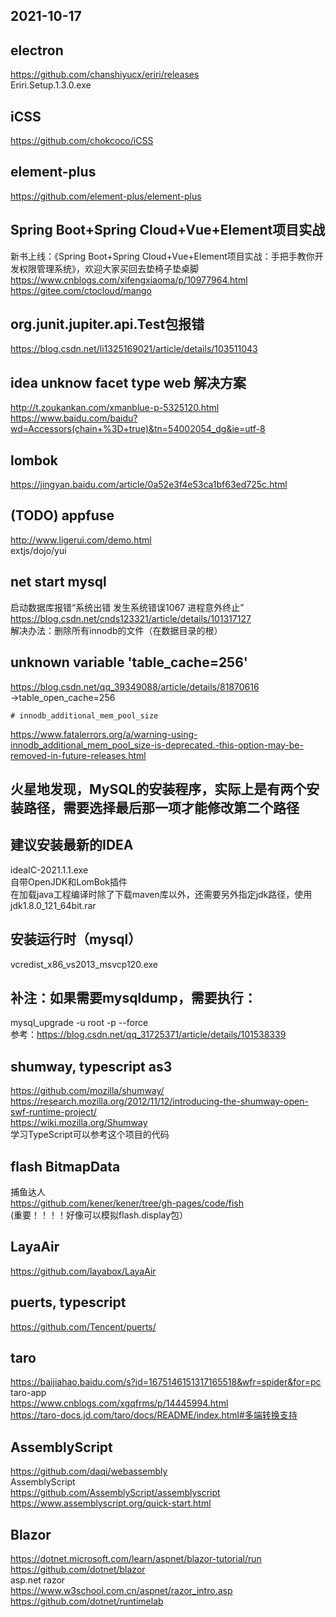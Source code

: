 ## 2021-10-17  

## electron   
https://github.com/chanshiyucx/eriri/releases  
Eriri.Setup.1.3.0.exe  

## iCSS  
https://github.com/chokcoco/iCSS  

## element-plus  
https://github.com/element-plus/element-plus   

## Spring Boot+Spring Cloud+Vue+Element项目实战  
新书上线：《Spring Boot+Spring Cloud+Vue+Element项目实战：手把手教你开发权限管理系统》，欢迎大家买回去垫椅子垫桌脚  
https://www.cnblogs.com/xifengxiaoma/p/10977964.html  
https://gitee.com/ctocloud/mango  

## org.junit.jupiter.api.Test包报错  
https://blog.csdn.net/li1325169021/article/details/103511043  

## idea unknow facet type web 解决方案  
http://t.zoukankan.com/xmanblue-p-5325120.html  
https://www.baidu.com/baidu?wd=Accessors(chain+%3D+true)&tn=54002054_dg&ie=utf-8  

## lombok  
https://jingyan.baidu.com/article/0a52e3f4e53ca1bf63ed725c.html  

## (TODO) appfuse  
http://www.ligerui.com/demo.html  
extjs/dojo/yui  

## net start mysql  
启动数据库报错“系统出错 发生系统错误1067 进程意外终止”  
https://blog.csdn.net/cnds123321/article/details/101317127  
解决办法：删除所有innodb的文件（在数据目录的根）  

## unknown variable 'table_cache=256'  
https://blog.csdn.net/qq_39349088/article/details/81870616  
->table_open_cache=256  
```
# innodb_additional_mem_pool_size  
```
https://www.fatalerrors.org/a/warning-using-innodb_additional_mem_pool_size-is-deprecated.-this-option-may-be-removed-in-future-releases.html  

## 火星地发现，MySQL的安装程序，实际上是有两个安装路径，需要选择最后那一项才能修改第二个路径  

## 建议安装最新的IDEA  
ideaIC-2021.1.1.exe  
自带OpenJDK和LomBok插件  
在加载java工程编译时除了下载maven库以外，还需要另外指定jdk路径，使用jdk1.8.0_121_64bit.rar  

## 安装运行时（mysql）  
vcredist_x86_vs2013_msvcp120.exe  

## 补注：如果需要mysqldump，需要执行：   
mysql_upgrade -u root -p --force  
参考：https://blog.csdn.net/qq_31725371/article/details/101538339  

## shumway, typescript as3  
https://github.com/mozilla/shumway/  
https://research.mozilla.org/2012/11/12/introducing-the-shumway-open-swf-runtime-project/  
https://wiki.mozilla.org/Shumway  
学习TypeScript可以参考这个项目的代码  

## flash BitmapData  
捕鱼达人  
https://github.com/kener/kener/tree/gh-pages/code/fish  
(重要！！！！好像可以模拟flash.display包）  

## LayaAir  
https://github.com/layabox/LayaAir  

## puerts, typescript  
https://github.com/Tencent/puerts/  

## taro  
https://baijiahao.baidu.com/s?id=1675146151317165518&wfr=spider&for=pc  
taro-app  
https://www.cnblogs.com/xgqfrms/p/14445994.html  
https://taro-docs.jd.com/taro/docs/README/index.html#多端转换支持  

## AssemblyScript  
https://github.com/daqi/webassembly  
AssemblyScript  
https://github.com/AssemblyScript/assemblyscript  
https://www.assemblyscript.org/quick-start.html  

## Blazor   
https://dotnet.microsoft.com/learn/aspnet/blazor-tutorial/run  
https://github.com/dotnet/blazor  
asp.net razor  
https://www.w3school.com.cn/aspnet/razor_intro.asp  
https://github.com/dotnet/runtimelab  
